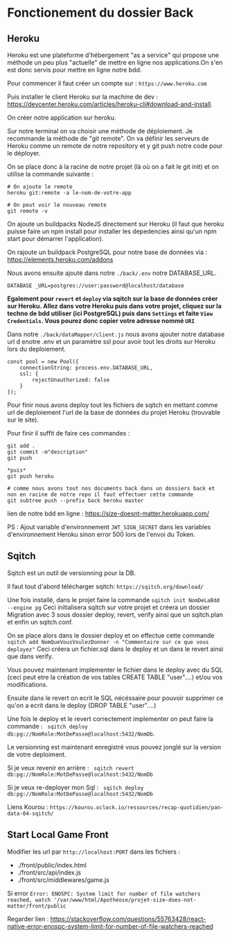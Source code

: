 # Fonctionement du dossier Back 

## Heroku

Heroku est une plateforme d'hébergement "as a service" qui propose une méthode un peu plus "actuelle" de mettre en ligne nos applications.On s'en est donc servis pour mettre en ligne notre bdd.

Pour commencer il faut créer un compte sur : ```https://www.heroku.com```

Puis installer le client Heroku sur la machine de dev : https://devcenter.heroku.com/articles/heroku-cli#download-and-install.


On créer notre application sur heroku.

Sur notre terminal on va choisir une méthode de déploiement. Je recommande la méthode de "git remote". On va définir les serveurs de Heroku comme un remote de notre repository et y git push notre code pour le déployer.

On se place donc à la racine de notre projet (là où on a fait le git init) et on utilise la commande suivante :

```
# On ajoute le remote
heroku git:remote -a le-nom-de-votre-app

# On peut voir le nouveau remote
git remote -v
```

On ajoute un buildpacks NodeJS directement sur Heroku (il faut que heroku puisse faire un npm install pour installer les depedencies ainsi qu'un npm start pour démarrer l'application).

On rajoute un buildpack PostgreSQL pour notre base de données via : https://elements.heroku.com/addons

Nous avons ensuite ajouté dans notre ```./back/.env``` notre DATABASE_URL. 

```
DATABASE _URL=postgres://user:password@localhost/database
```

**Egalement pour `revert` et `deploy` via sqitch sur la base de données créer sur Heroku. Allez dans votre Heroku puis dans votre projet, cliquez sur la techno de bdd utiliser (ici PostgreSQL) puis dans `Settings` et faite `View Credentials`. Vous pourez donc copier votre adresse nommé `URI`**

Dans notre ```./back/dataMapper/client.js``` nous avons ajouter notre database url d enotre .env et un paramètre ssl pour avoir tout les droits sur Heroku lors du deploiement. 

```
const pool = new Pool({
    connectionString: process.env.DATABASE_URL,
    ssl: {
        rejectUnauthorized: false
    }
});
```

Pour finir nous avons deploy tout les fichiers de sqitch en mettant comme url de deploiement l'url de la base de données du projet Heroku (trouvable sur le site).

Pour finir il suffit de faire ces commandes :

```
git add . 
git commit -m"description" 
git push 

*puis*
git push heroku 

# comme nous avons tout nos documents back dans un dossiers back et non en racine de notre repo il faut effectuer cette commande 
git subtree push --prefix back heroku master
```
lien de notre bdd en ligne : https://size-doesnt-matter.herokuapp.com/

PS : Ajout variable d'environnement ```JWT_SIGN_SECRET``` dans les variables d'environnement Heroku sinon error 500 lors de l'envoi du Token.

## Sqitch

Sqitch est un outil de versionning pour la DB.

Il faut tout d'abord télécharger sqitch: ```https://sqitch.org/download/```

Une fois installé, dans le projet faire la commande ```sqitch init NomDeLaBdd --engine pg```
Ceci initialisera sqitch sur votre projet et créera un dossier Migration avec 3 sous dossier deploy, revert, verify ainsi que un sqitch.plan et enfin un sqitch.conf.

On se place alors dans le dossier deploy et on effectue cette commande ```sqitch add NomQueVousVoulezDonner -n "Commentaire sur ce que vous deployez"```
Ceci créera un fichier.sql dans le deploy et un dans le revert ainsi que dans verify.

Vous pouvez maintenant implementer le fichier dans le deploy avec du SQL (ceci peut etre la création de vos tables CREATE TABLE "user"....) et/ou vos modifications.

Ensuite dans le revert on ecrit le SQL nécéssaire pour pouvoir supprimer ce qu'on a ecrit dans le deploy (DROP TABLE "user"....)

Une fois le deploy et le revert correctement implementer on peut faire la commande :
 ``` sqitch deploy db:pg://NomRole:MotDePasse@localhost:5432/NomDb```.

Le versionning est maintenant enregistré vous pouvez jonglé sur la version de votre deploiment.

Si je veux revenir en arrière :
 ``` sqitch revert db:pg://NomRole:MotDePasse@localhost:5432/NomDb```

Si je veux re-deployer mon Sql :
``` sqitch deploy db:pg://NomRole:MotDePasse@localhost:5432/NomDb```

Liens Kourou : ```https://kourou.oclock.io/ressources/recap-quotidien/pan-data-04-sqitch/ ```

## Start Local Game Front

Modifier les url par ```http://localhost:PORT``` dans les fichiers : 

- ./front/public/index.html
- ./front/src/api/index.js
- ./front/src/middlewares/game.js

Si error ```Error: ENOSPC: System limit for number of file watchers reached, watch '/var/www/html/Apothéose/projet-size-does-not-matter/front/public``` 

Regarder lien : https://stackoverflow.com/questions/55763428/react-native-error-enospc-system-limit-for-number-of-file-watchers-reached
